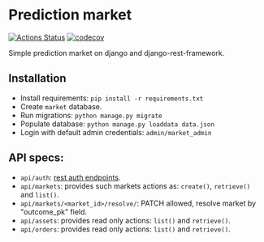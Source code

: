 # Prediction market

[![Actions Status](https://github.com/AverHLV/prediction-market/workflows/tests/badge.svg)](https://github.com/AverHLV/prediction-market/actions) [![codecov](https://codecov.io/gh/AverHLV/prediction-market/branch/dev/graph/badge.svg?token=IqTC5VfkNe)](https://codecov.io/gh/AverHLV/prediction-market)

Simple prediction market on django and django-rest-framework.

## Installation
- Install requirements: `pip install -r requirements.txt`
- Create `market` database.
- Run migrations: `python manage.py migrate`
- Populate database: `python manage.py loaddata data.json`
- Login with default admin credentials: `admin/market_admin`

## API specs:
* `api/auth`: [rest auth endpoints](https://django-rest-auth.readthedocs.io/en/latest/api_endpoints.html).
* `api/markets`: provides such markets actions as: `create()`, `retrieve()` and `list()`.
* `api/markets/<market_id>/resolve/`: PATCH allowed, resolve market by "outcome_pk" field.
* `api/assets`: provides read only actions: `list()` and `retrieve()`.
* `api/orders`: provides read only actions: `list()` and `retrieve()`.